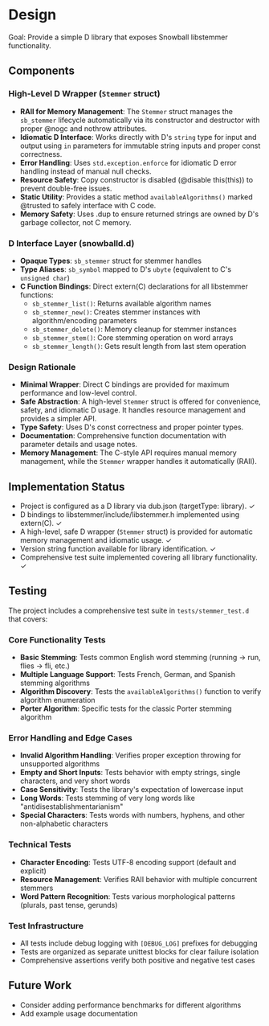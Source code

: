 # Design

Goal: Provide a simple D library that exposes Snowball libstemmer functionality.

## Components

### High-Level D Wrapper (`Stemmer` struct)

- **RAII for Memory Management**: The `Stemmer` struct manages the `sb_stemmer` lifecycle automatically via its
  constructor and destructor with proper @nogc and nothrow attributes.
- **Idiomatic D Interface**: Works directly with D's `string` type for input and output using `in` parameters for
  immutable string inputs and proper const correctness.
- **Error Handling**: Uses `std.exception.enforce` for idiomatic D error handling instead of manual null checks.
- **Resource Safety**: Copy constructor is disabled (@disable this(this)) to prevent double-free issues.
- **Static Utility**: Provides a static method `availableAlgorithms()` marked @trusted to safely interface with C code.
- **Memory Safety**: Uses .dup to ensure returned strings are owned by D's garbage collector, not C memory.

### D Interface Layer (snowballd.d)

- **Opaque Types**: `sb_stemmer` struct for stemmer handles
- **Type Aliases**: `sb_symbol` mapped to D's `ubyte` (equivalent to C's `unsigned char`)
- **C Function Bindings**: Direct extern(C) declarations for all libstemmer functions:
    - `sb_stemmer_list()`: Returns available algorithm names
    - `sb_stemmer_new()`: Creates stemmer instances with algorithm/encoding parameters
    - `sb_stemmer_delete()`: Memory cleanup for stemmer instances
    - `sb_stemmer_stem()`: Core stemming operation on word arrays
    - `sb_stemmer_length()`: Gets result length from last stem operation

### Design Rationale

- **Minimal Wrapper**: Direct C bindings are provided for maximum performance and low-level control.
- **Safe Abstraction**: A high-level `Stemmer` struct is offered for convenience, safety, and idiomatic D usage. It
  handles resource management and provides a simpler API.
- **Type Safety**: Uses D's const correctness and proper pointer types.
- **Documentation**: Comprehensive function documentation with parameter details and usage notes.
- **Memory Management**: The C-style API requires manual memory management, while the `Stemmer` wrapper handles it
  automatically (RAII).

## Implementation Status

- Project is configured as a D library via dub.json (targetType: library). ✓
- D bindings to libstemmer/include/libstemmer.h implemented using extern(C). ✓
- A high-level, safe D wrapper (`Stemmer` struct) is provided for automatic memory management and idiomatic usage. ✓
- Version string function available for library identification. ✓
- Comprehensive test suite implemented covering all library functionality. ✓

## Testing

The project includes a comprehensive test suite in `tests/stemmer_test.d` that covers:

### Core Functionality Tests

- **Basic Stemming**: Tests common English word stemming (running -> run, flies -> fli, etc.)
- **Multiple Language Support**: Tests French, German, and Spanish stemming algorithms
- **Algorithm Discovery**: Tests the `availableAlgorithms()` function to verify algorithm enumeration
- **Porter Algorithm**: Specific tests for the classic Porter stemming algorithm

### Error Handling and Edge Cases

- **Invalid Algorithm Handling**: Verifies proper exception throwing for unsupported algorithms
- **Empty and Short Inputs**: Tests behavior with empty strings, single characters, and very short words
- **Case Sensitivity**: Tests the library's expectation of lowercase input
- **Long Words**: Tests stemming of very long words like "antidisestablishmentarianism"
- **Special Characters**: Tests words with numbers, hyphens, and other non-alphabetic characters

### Technical Tests

- **Character Encoding**: Tests UTF-8 encoding support (default and explicit)
- **Resource Management**: Verifies RAII behavior with multiple concurrent stemmers
- **Word Pattern Recognition**: Tests various morphological patterns (plurals, past tense, gerunds)

### Test Infrastructure

- All tests include debug logging with `[DEBUG_LOG]` prefixes for debugging
- Tests are organized as separate unittest blocks for clear failure isolation
- Comprehensive assertions verify both positive and negative test cases

## Future Work

- Consider adding performance benchmarks for different algorithms
- Add example usage documentation
